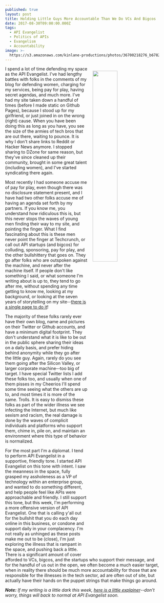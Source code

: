 ```yaml
---
published: true
layout: post
title: Holding Little Guys More Accountable Than We Do VCs And Bigcos
date: 2017-08-30T09:00:00.000Z
tags:
  - API Evangelist
  - Politics of APIs
  - Evangelism
  - Accountability
image: >-
  https://s3.amazonaws.com/kinlane-productions/photos/36700218276_b6782330e1_z.jpg
---
```

<p><img src="https://s3.amazonaws.com/kinlane-productions/photos/36700218276_b6782330e1_z.jpg" align="right" width="40%" style="padding: 15px;" /></p>I spend a lot of time defending my space as the API Evangelist. I've had lengthy battles with folks in the comments of my blog for defending women, charging for my services, being pay for play, having secret agendas, and much more. I've had my site taken down a handful of times (before I made static on Github Pages), because I stood up for my girlfriend, or just joined in on the wrong (right) cause. When you have been doing this as long as you have, you see the size of the armies of tech bros that are out there, waiting to pounce. It is why I don't share links to Reddit or Hacker News anymore. I stopped sharing to DZone for same reason, but they've since cleaned up their community, brought in some great talent (including women), and I've started syndicating there again.

Most recently I had someone accuse me of pay for play, even though there was no disclosure statement present, and I have had two other folks accuse me of having an agenda set forth by my partners. If you know me, you understand how ridiculous this is, but this never stops the waves of young men finding their way to my site, and pointing the finger. What I find fascinating about this is these men never point the finger at Techcrunch, or call out API startups (and bigcos) for colluding, sponsoring, pay for play, and the other bullshittery that goes on. They go after folks who are outspoken against the machine, and never after the machine itself. If people don't like something I said, or what someone I'm writing about is up to, they tend to go after me, without spending any time getting to know me, looking at my background, or looking at the seven years of storytelling on my site--[there is a single page to do it](http://apievangelist.com/archive/)!

The majority of these folks rarely ever have their own blog, name and pictures on their Twitter or Github accounts, and have a minimum digital footprint. They don't understand what it is like to be out in the public sphere sharing their ideas on a daily basis, and prefer hiding behind anonymity while they go after the little guy. Again, rarely do you see them going after the Silicon Valley, or larger corporate machine--too big of target. I have special Twitter lists I add these folks too, and usually when one of them pisses in my Cheerios I'll spend some time seeing what the others are up to, and most times it is more of the same. Trolls. It is easy to dismiss these folks as part of the wider illness we see infecting the Internet, but much like sexism and racism, the real damage is done by the waves of complicit individuals and platforms who support them, chime in, pile on, and maintain an environment where this type of behavior is normalized.

For the most part I'm a diplomat. I tend to perform API Evangelist in a supportive, friendly tone. I started API Evangelist on this tone with intent. I saw the meanness in the space, fully grasped my assholeness as a VP of technology within an enterprise group, and wanted to do something different, and help people feel like APIs were approachable and friendly. I still support this tone, but this week, I'm performing a more offensive version of API Evangelist. One that is calling y'all out for the bullshit that you do each day online in this business, or condone and support daily in your complacency. I'm not really as unhinged as these posts make me out to be (close), I'm just exploring the illness that is rampant in the space, and pushing back a little. There is a significant amount of cover afforded to VCs, bigcos, and the startups who support their message, and for the handful of us out in the open, we often become a much easier target, when in reality there should be much more accountability for those that are responsible for the illnesses in the tech sector, ad are often out of site, but actually have their hands on the puppet strings that make things go around.

_**Note:** If my writing is a little dark this week, [here is a little explainer](http://apievangelist.com/2017/08/28/api-rant-vs-api-research/)--don't worry, things will back to normal at API Evangelist soon._
